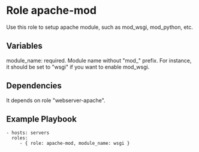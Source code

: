 Role apache-mod
===============

Use this role to setup apache module, such as mod_wsgi, mod_python, etc.

Variables
---------

module_name: required. Module name without "mod_" prefix. For instance, it
  should be set to "wsgi" if you want to enable mod_wsgi.

Dependencies
------------

It depends on role "webserver-apache".

Example Playbook
----------------

    - hosts: servers
      roles:
         - { role: apache-mod, module_name: wsgi }

